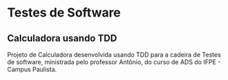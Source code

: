 # Testes de Software
## Calculadora usando TDD
Projeto de Calculadora desenvolvida usando TDD para a cadeira de Testes de software, ministrada pelo professor Antônio, 
do curso de ADS do IFPE - Campus Paulista.